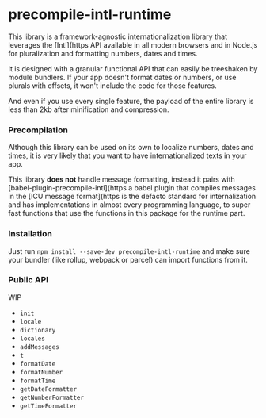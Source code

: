 # precompile-intl-runtime

This library is a framework-agnostic internationalization library that leverages the [Intl](https
API available in all modern browsers and in Node.js for pluralization and formatting numbers, dates and times.

It is designed with a granular functional API that can easily be treeshaken by module bundlers. If your app doesn't format
dates or numbers, or use plurals with offsets, it won't include the code for those features.

And even if you use every single feature, the payload of the entire library is less than 2kb after minification and compression.

### Precompilation

Although this library can be used on its own to localize numbers, dates and times, it is very likely that you
want to have internationalized texts in your app.

This library **does not** handle message formatting, instead it pairs with [babel-plugin-precompile-intl](https
a babel plugin that compiles messages in the [ICU message format](https
is the defacto standard for internalization and has implementations in almost every programming language, to super fast functions that use
the functions in this package for the runtime part.


### Installation

Just run `npm install --save-dev precompile-intl-runtime` and make sure your bundler (like rollup, webpack or parcel) can import
functions from it.

### Public API

WIP

- `init`
- `locale`
- `dictionary`
- `locales`
- `addMessages`
- `t`
- `formatDate`
- `formatNumber`
- `formatTime`
- `getDateFormatter`
- `getNumberFormatter`
- `getTimeFormatter`

